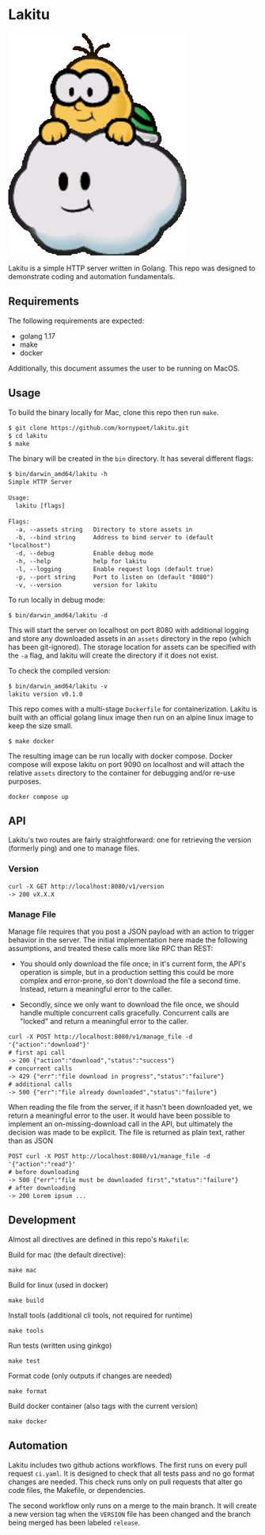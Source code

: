 # Lakitu

![lakitu](doc/lakitu.png)

Lakitu is a simple HTTP server written in Golang.
This repo was designed to demonstrate coding and automation fundamentals.

## Requirements

The following requirements are expected:

* golang 1.17
* make
* docker

Additionally, this document assumes the user to be running on MacOS.

## Usage

To build the binary locally for Mac, clone this repo then run `make`.

```
$ git clone https://github.com/kornypoet/lakitu.git
$ cd lakitu
$ make
```

The binary will be created in the `bin` directory. It has several different flags:

```
$ bin/darwin_amd64/lakitu -h
Simple HTTP Server

Usage:
  lakitu [flags]

Flags:
  -a, --assets string   Directory to store assets in
  -b, --bind string     Address to bind server to (default "localhost")
  -d, --debug           Enable debug mode
  -h, --help            help for lakitu
  -l, --logging         Enable request logs (default true)
  -p, --port string     Port to listen on (default "8080")
  -v, --version         version for lakitu
```

To run locally in debug mode:

```
$ bin/darwin_amd64/lakitu -d
```

This will start the server on localhost on port 8080 with additional logging and
store any downloaded assets in an `assets` directory in the repo (which has been git-ignored).
The storage location for assets can be specified with the `-a` flag, and lakitu will create the directory if it does not exist.

To check the compiled version:

```
$ bin/darwin_amd64/lakitu -v
lakitu version v0.1.0
```

This repo comes with a multi-stage `Dockerfile` for containerization. Lakitu is built with an official golang linux image
then run on an alpine linux image to keep the size small.

```
$ make docker
```

The resulting image can be run locally with docker compose. Docker compose will expose lakitu on port 9090 on localhost
and will attach the relative `assets` directory to the container for debugging and/or re-use purposes.

```
docker compose up
```

## API

Lakitu's two routes are fairly straightforward: one for retrieving the version (formerly ping) and one to manage files.

### Version

```
curl -X GET http://localhost:8080/v1/version
-> 200 vX.X.X
```

### Manage File

Manage file requires that you post a JSON payload with an action to trigger behavior in the server.
The initial implementation here made the following assumptions, and treated these calls more like RPC than REST:

* You should only download the file once; in it's current form, the API's operation is simple, but in a production setting
  this could be more complex and error-prone, so don't download the file a second time.
  Instead, return a meaningful error to the caller.

* Secondly, since we only want to download the file once, we should handle multiple concurrent calls gracefully.
  Concurrent calls are "locked" and return a meaningful error to the caller.

```
curl -X POST http://localhost:8080/v1/manage_file -d '{"action":"download"}'
# first api call
-> 200 {"action":"download","status":"success"}
# concurrent calls
-> 429 {"err":"file download in progress","status":"failure"}
# additional calls
-> 500 {"err":"file already downloaded","status":"failure"}
```

When reading the file from the server, if it hasn't been downloaded yet, we return a meaningful error to the user.
It would have been possible to implement an on-missing-download call in the API, but ultimately the decision was made to be explicit.
The file is returned as plain text, rather than as JSON

```
POST curl -X POST http://localhost:8080/v1/manage_file -d '{"action":"read"}'
# before downloading
-> 500 {"err":"file must be downloaded first","status":"failure"}
# after downloading
-> 200 Lorem ipsum ...
```

## Development

Almost all directives are defined in this repo's `Makefile`:

Build for mac (the default directive):

```
make mac
```

Build for linux (used in docker)

```
make build
```

Install tools (additional cli tools, not required for runtime)

```
make tools
```

Run tests (written using ginkgo)

```
make test
```

Format code (only outputs if changes are needed)

```
make format
```

Build docker container (also tags with the current version)

```
make docker
```

## Automation

Lakitu includes two github actions workflows. The first runs on every pull request `ci.yaml`.
It is designed to check that all tests pass and no go format changes are needed.
This check runs only on pull requests that alter go code files, the Makefile, or dependencies.

The second workflow only runs on a merge to the main branch.
It will create a new version tag when the `VERSION` file has been changed and the branch being merged has been labeled `release`.
